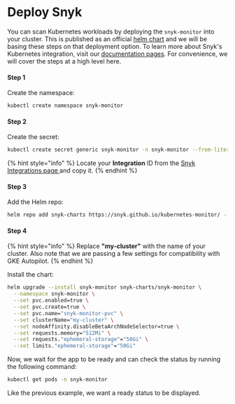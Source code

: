 # Deploy Snyk

You can scan Kubernetes workloads by deploying the `snyk-monitor` into your cluster. This is published as an official [helm chart](https://artifacthub.io/packages/helm/snyk/snyk-monitor) and we will be basing these steps on that deployment option. To learn more about Snyk's Kubernetes integration, visit our [documentation pages](https://docs.snyk.io/products/snyk-container/image-scanning-library/kubernetes-workload-and-image-scanning/kubernetes-integration-overview). For convenience, we will cover the steps at a high level here.&#x20;

#### Step 1

Create the namespace:

```bash
kubectl create namespace snyk-monitor
```

#### Step 2

Create the secret:

```bash
kubectl create secret generic snyk-monitor -n snyk-monitor --from-literal=dockercfg.json={} --from-literal=integrationId=abcd1234-abcd-1234-abcd-1234abcd1234
```

{% hint style="info" %}
Locate your **Integration** ID from the [Snyk Integrations page ](https://app.snyk.io/org/YOUR-ORGANIZATION-NAME/manage/integrations/kubernetes)and copy it.
{% endhint %}

#### Step 3

Add the Helm repo:

```bash
helm repo add snyk-charts https://snyk.github.io/kubernetes-monitor/ --force-update
```

#### Step 4

{% hint style="info" %}
Replace **"my-cluster"** with the name of your cluster. Also note that we are passing a few settings for compatibility with GKE Autopilot.
{% endhint %}

Install the chart:

```bash
helm upgrade --install snyk-monitor snyk-charts/snyk-monitor \
  --namespace snyk-monitor \
  --set pvc.enabled=true \
  --set pvc.create=true \
  --set pvc.name="snyk-monitor-pvc" \
  --set clusterName="my-cluster" \
  --set nodeAffinity.disableBetaArchNodeSelector=true \
  --set requests.memory="512Mi" \
  --set requests."ephemeral-storage"="50Gi" \
  --set limits."ephemeral-storage"="50Gi"
```

Now, we wait for the app to be ready and can check the status by running the following command:

```bash
kubectl get pods -n snyk-monitor
```

Like the previous example, we want a ready status to be displayed.
